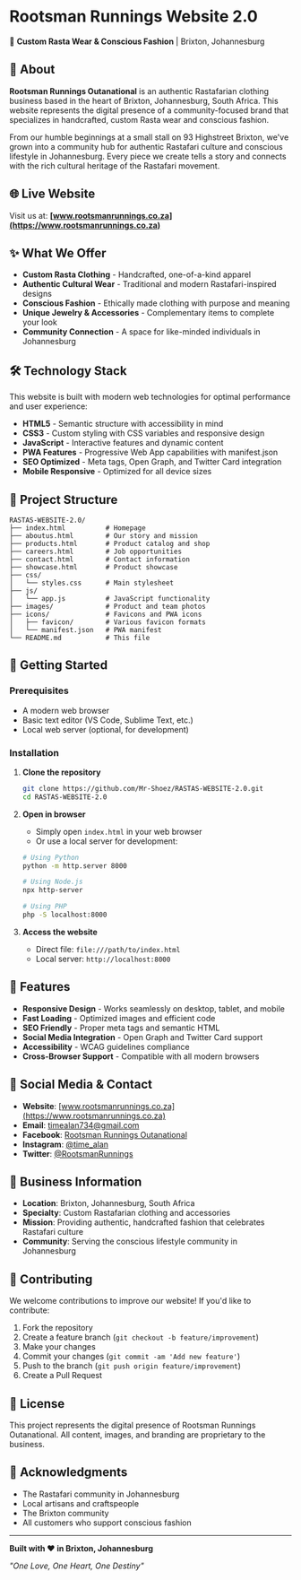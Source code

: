 # Rootsman Runnings Website 2.0

🌟 **Custom Rasta Wear & Conscious Fashion** | Brixton, Johannesburg

## 📖 About

**Rootsman Runnings Outanational** is an authentic Rastafarian clothing business based in the heart of Brixton, Johannesburg, South Africa. This website represents the digital presence of a community-focused brand that specializes in handcrafted, custom Rasta wear and conscious fashion.

From our humble beginnings at a small stall on 93 Highstreet Brixton, we've grown into a community hub for authentic Rastafari culture and conscious lifestyle in Johannesburg. Every piece we create tells a story and connects with the rich cultural heritage of the Rastafari movement.

## 🌐 Live Website

Visit us at: **[www.rootsmanrunnings.co.za](https://www.rootsmanrunnings.co.za)**

## ✨ What We Offer

- **Custom Rasta Clothing** - Handcrafted, one-of-a-kind apparel
- **Authentic Cultural Wear** - Traditional and modern Rastafari-inspired designs
- **Conscious Fashion** - Ethically made clothing with purpose and meaning
- **Unique Jewelry & Accessories** - Complementary items to complete your look
- **Community Connection** - A space for like-minded individuals in Johannesburg

## 🛠️ Technology Stack

This website is built with modern web technologies for optimal performance and user experience:

- **HTML5** - Semantic structure with accessibility in mind
- **CSS3** - Custom styling with CSS variables and responsive design
- **JavaScript** - Interactive features and dynamic content
- **PWA Features** - Progressive Web App capabilities with manifest.json
- **SEO Optimized** - Meta tags, Open Graph, and Twitter Card integration
- **Mobile Responsive** - Optimized for all device sizes

## 📁 Project Structure

```
RASTAS-WEBSITE-2.0/
├── index.html          # Homepage
├── aboutus.html        # Our story and mission
├── products.html       # Product catalog and shop
├── careers.html        # Job opportunities
├── contact.html        # Contact information
├── showcase.html       # Product showcase
├── css/
│   └── styles.css      # Main stylesheet
├── js/
│   └── app.js          # JavaScript functionality
├── images/             # Product and team photos
├── icons/              # Favicons and PWA icons
│   ├── favicon/        # Various favicon formats
│   └── manifest.json   # PWA manifest
└── README.md           # This file
```

## 🚀 Getting Started

### Prerequisites

- A modern web browser
- Basic text editor (VS Code, Sublime Text, etc.)
- Local web server (optional, for development)

### Installation

1. **Clone the repository**
   ```bash
   git clone https://github.com/Mr-Shoez/RASTAS-WEBSITE-2.0.git
   cd RASTAS-WEBSITE-2.0
   ```

2. **Open in browser**
   - Simply open `index.html` in your web browser
   - Or use a local server for development:
   ```bash
   # Using Python
   python -m http.server 8000
   
   # Using Node.js
   npx http-server
   
   # Using PHP
   php -S localhost:8000
   ```

3. **Access the website**
   - Direct file: `file:///path/to/index.html`
   - Local server: `http://localhost:8000`

## 🎨 Features

- **Responsive Design** - Works seamlessly on desktop, tablet, and mobile
- **Fast Loading** - Optimized images and efficient code
- **SEO Friendly** - Proper meta tags and semantic HTML
- **Social Media Integration** - Open Graph and Twitter Card support
- **Accessibility** - WCAG guidelines compliance
- **Cross-Browser Support** - Compatible with all modern browsers

## 📱 Social Media & Contact

- **Website**: [www.rootsmanrunnings.co.za](https://www.rootsmanrunnings.co.za)
- **Email**: timealan734@gmail.com
- **Facebook**: [Rootsman Runnings Outanational](https://www.facebook.com/people/Rootsman-Runnings-Outanational/100063771954778/)
- **Instagram**: [@time_alan](https://www.instagram.com/time_alan)
- **Twitter**: [@RootsmanRunnings](https://twitter.com/RootsmanRunnings)

## 🏪 Business Information

- **Location**: Brixton, Johannesburg, South Africa
- **Specialty**: Custom Rastafarian clothing and accessories
- **Mission**: Providing authentic, handcrafted fashion that celebrates Rastafari culture
- **Community**: Serving the conscious lifestyle community in Johannesburg

## 🤝 Contributing

We welcome contributions to improve our website! If you'd like to contribute:

1. Fork the repository
2. Create a feature branch (`git checkout -b feature/improvement`)
3. Make your changes
4. Commit your changes (`git commit -am 'Add new feature'`)
5. Push to the branch (`git push origin feature/improvement`)
6. Create a Pull Request

## 📄 License

This project represents the digital presence of Rootsman Runnings Outanational. All content, images, and branding are proprietary to the business.

## 🙏 Acknowledgments

- The Rastafari community in Johannesburg
- Local artisans and craftspeople
- The Brixton community
- All customers who support conscious fashion

---

**Built with ❤️ in Brixton, Johannesburg**

*"One Love, One Heart, One Destiny"*